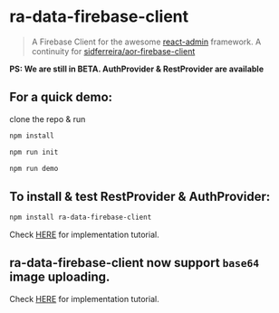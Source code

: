 # ra-data-firebase-client

> A Firebase Client for the awesome [react-admin](https://github.com/marmelab/react-admin) framework. A continuity for [sidferreira/aor-firebase-client](https://github.com/sidferreira/aor-firebase-client)

**PS: We are still in BETA. AuthProvider & RestProvider are available**

## For a quick demo:
clone the repo & run 

```bash
npm install 
```

```bash
npm run init 
```

```bash
npm run demo 
```
## To install & test RestProvider & AuthProvider:

```bash
npm install ra-data-firebase-client
```
Check [HERE](https://github.com/aymendhaya/ra-data-firebase-client/blob/master/src/demo/App.js) for implementation tutorial.

## ra-data-firebase-client now support `base64` image uploading. 

Check [HERE](https://github.com/aymendhaya/ra-data-firebase-client/blob/master/src/demo/App.js) for implementation tutorial.
